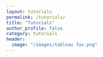 ```yaml
---
layout: tutorials
permalink: /tutorials/
title: "Tutorials"
author_profile: false
category: tutorials
header:
  image: "/images/tableau fav.png"
---
```

